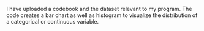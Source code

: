 I have uploaded a codebook and the dataset relevant to my program. The code creates a bar chart as well as histogram to visualize the distribution of a categorical or continuous variable.
